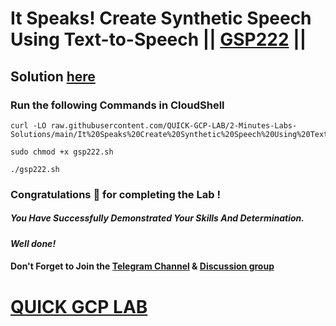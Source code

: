 # It Speaks! Create Synthetic Speech Using Text-to-Speech || [GSP222](https://www.cloudskillsboost.google/focuses/1290?parent=catalog) ||

## Solution [here](https://youtu.be/7Qs0BjLS-6c)

### Run the following Commands in CloudShell

```
curl -LO raw.githubusercontent.com/QUICK-GCP-LAB/2-Minutes-Labs-Solutions/main/It%20Speaks%20Create%20Synthetic%20Speech%20Using%20Text%20to%20Speech/gsp222.sh

sudo chmod +x gsp222.sh

./gsp222.sh
```

### Congratulations 🎉 for completing the Lab !

##### *You Have Successfully Demonstrated Your Skills And Determination.*

#### *Well done!*

#### Don't Forget to Join the [Telegram Channel](https://t.me/quickgcplab) & [Discussion group](https://t.me/quickgcplabchats)

# [QUICK GCP LAB](https://www.youtube.com/@quickgcplab)
